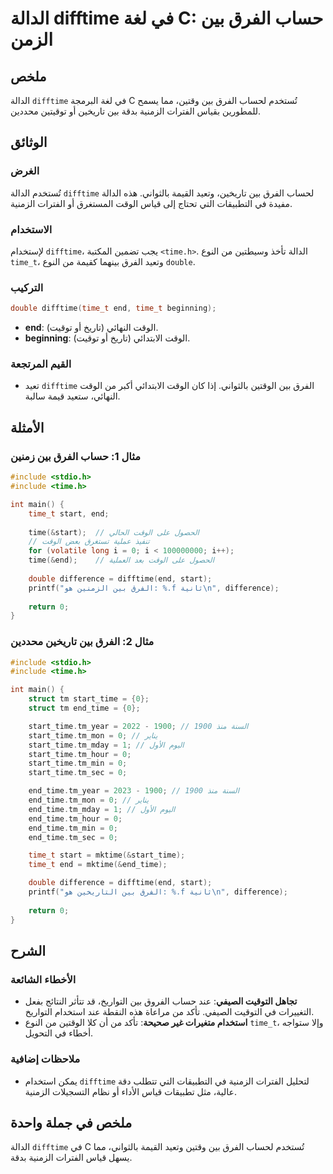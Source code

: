 <!--
Meta Description: # الدالة difftime في لغة C: حساب الفرق بين الزمن ## ملخص الدالة `difftime` في لغة البرمجة C تُستخدم لحساب الفرق بين وقتين، مما يسمح للمطورين بقياس الف...
Meta Keywords: بين, difftime, الفرق, الوقت, start_time
-->

# الدالة difftime في لغة C: حساب الفرق بين الزمن

## ملخص
الدالة `difftime` في لغة البرمجة C تُستخدم لحساب الفرق بين وقتين، مما يسمح للمطورين بقياس الفترات الزمنية بدقة بين تاريخين أو توقيتين محددين.

## الوثائق
### الغرض
تُستخدم الدالة `difftime` لحساب الفرق بين تاريخين، وتعيد القيمة بالثواني. هذه الدالة مفيدة في التطبيقات التي تحتاج إلى قياس الوقت المستغرق أو الفترات الزمنية.

### الاستخدام
لإستخدام `difftime`، يجب تضمين المكتبة `<time.h>`. الدالة تأخذ وسيطتين من النوع `time_t`، وتعيد الفرق بينهما كقيمة من النوع `double`.

### التركيب
```c
double difftime(time_t end, time_t beginning);
```

- **end**: الوقت النهائي (تاريخ أو توقيت).
- **beginning**: الوقت الابتدائي (تاريخ أو توقيت).

### القيم المرتجعة
- تعيد `difftime` الفرق بين الوقتين بالثواني. إذا كان الوقت الابتدائي أكبر من الوقت النهائي، ستعيد قيمة سالبة.

## الأمثلة
### مثال 1: حساب الفرق بين زمنين
```c
#include <stdio.h>
#include <time.h>

int main() {
    time_t start, end;
    
    time(&start);  // الحصول على الوقت الحالي
    // تنفيذ عملية تستغرق بعض الوقت
    for (volatile long i = 0; i < 100000000; i++); 
    time(&end);    // الحصول على الوقت بعد العملية
    
    double difference = difftime(end, start);
    printf("الفرق بين الزمنين هو: %.f ثانية\n", difference);
    
    return 0;
}
```

### مثال 2: الفرق بين تاريخين محددين
```c
#include <stdio.h>
#include <time.h>

int main() {
    struct tm start_time = {0};
    struct tm end_time = {0};

    start_time.tm_year = 2022 - 1900; // السنة منذ 1900
    start_time.tm_mon = 0; // يناير
    start_time.tm_mday = 1; // اليوم الأول
    start_time.tm_hour = 0;
    start_time.tm_min = 0;
    start_time.tm_sec = 0;

    end_time.tm_year = 2023 - 1900; // السنة منذ 1900
    end_time.tm_mon = 0; // يناير
    end_time.tm_mday = 1; // اليوم الأول
    end_time.tm_hour = 0;
    end_time.tm_min = 0;
    end_time.tm_sec = 0;

    time_t start = mktime(&start_time);
    time_t end = mktime(&end_time);

    double difference = difftime(end, start);
    printf("الفرق بين التاريخين هو: %.f ثانية\n", difference);
    
    return 0;
}
```

## الشرح
### الأخطاء الشائعة
- **تجاهل التوقيت الصيفي**: عند حساب الفروق بين التواريخ، قد تتأثر النتائج بفعل التغييرات في التوقيت الصيفي. تأكد من مراعاة هذه النقطة عند استخدام التواريخ.
- **استخدام متغيرات غير صحيحة**: تأكد من أن كلا الوقتين من النوع `time_t`، وإلا ستواجه أخطاء في التحويل.

### ملاحظات إضافية
- يمكن استخدام `difftime` لتحليل الفترات الزمنية في التطبيقات التي تتطلب دقة عالية، مثل تطبيقات قياس الأداء أو نظام التسجيلات الزمنية.

## ملخص في جملة واحدة
الدالة `difftime` في C تُستخدم لحساب الفرق بين وقتين وتعيد القيمة بالثواني، مما يسهل قياس الفترات الزمنية بدقة.